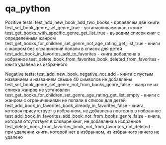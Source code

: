 # qa_python
Pozitive tests:
test_add_new_book_add_two_books - добавляем две книги
test_set_book_genre_set_genre_true - устанавливаем жанр книге
test_get_books_with_specific_genre_get_list_true - выводим список книг с определённым жанром
test_get_books_for_children_set_genre_not_age_rating_get_list_true - книги с жанром без ограничений попали в список для детей
test_add_book_in_favorites_add_to_favorites - книга добавлена в избранное
test_delete_book_from_favorites_book_deleted_from_favorites - книга удалена из избранного


Negative tests:
test_add_new_book_negative_not_add - книги с пустым названием и названием свыше 40 символов не добавлены
test_set_book_genre_set_genre_not_from_books_genre_false - жанр не из списка жанров не установлен
test_get_books_for_children_set_genre_age_rating_get_list_empty - книги с жанром с ограничениями не попали в список для детей
test_add_book_in_favorites_book_already_in_favorites_false - книга, которая присутствует в избранном, не добавлена повторно в избранное
test_add_book_in_favorites_add_book_not_from_books_genre_false - книга, которая отсутствует в словаре книг, не добавлена в избранное
test_delete_book_from_favorites_book_not_from_favorites_not_deleted - при удалении книги, которой нет в избранном, из избранного ничего не удалено
